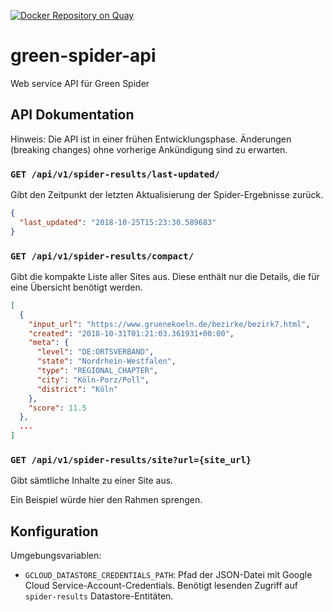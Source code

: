 [![Docker Repository on Quay](https://quay.io/repository/netzbegruenung/green-spider-api/status "Docker Repository on Quay")](https://quay.io/repository/netzbegruenung/green-spider-api)

# green-spider-api

Web service API für Green Spider

## API Dokumentation

Hinweis: Die API ist in einer frühen Entwicklungsphase. Änderungen (breaking changes) ohne vorherige Ankündigung sind zu erwarten.

### `GET /api/v1/spider-results/last-updated/`

Gibt den Zeitpunkt der letzten Aktualisierung der Spider-Ergebnisse zurück.

```json
{
  "last_updated": "2018-10-25T15:23:30.589683"
}
```

### `GET /api/v1/spider-results/compact/`

Gibt die kompakte Liste aller Sites aus. Diese enthält nur die Details, die für eine Übersicht benötigt werden.

```json
[
  {
    "input_url": "https://www.gruenekoeln.de/bezirke/bezirk7.html",
    "created": "2018-10-31T01:21:03.361931+00:00",
    "meta": {
      "level": "DE:ORTSVERBAND",
      "state": "Nordrhein-Westfalen",
      "type": "REGIONAL_CHAPTER",
      "city": "Köln-Porz/Poll",
      "district": "Köln"
    },
    "score": 11.5
  },
  ...
]
```

### `GET /api/v1/spider-results/site?url={site_url}`

Gibt sämtliche Inhalte zu einer Site aus.

Ein Beispiel würde hier den Rahmen sprengen.

## Konfiguration

Umgebungsvariablen:

- `GCLOUD_DATASTORE_CREDENTIALS_PATH`: Pfad der JSON-Datei mit Google Cloud Service-Account-Credentials. Benötigt lesenden Zugriff auf `spider-results` Datastore-Entitäten.
